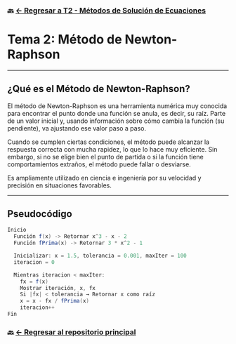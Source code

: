 ### 🔙 [← Regresar a T2 - Métodos de Solución de Ecuaciones](https://github.com/ANTONY2812/M-todosNum-ricosLalo/tree/main/T2%20-%20M%C3%A9todos%20de%20Soluci%C3%B3n%20de%20Ecuaciones)


#  Tema 2: Método de Newton-Raphson

---

##  ¿Qué es el Método de Newton-Raphson?

El método de Newton-Raphson es una herramienta numérica muy conocida para encontrar el punto donde una función se anula, es decir, su raíz. Parte de un valor inicial y, usando información sobre cómo cambia la función (su pendiente), va ajustando ese valor paso a paso.

Cuando se cumplen ciertas condiciones, el método puede alcanzar la respuesta correcta con mucha rapidez, lo que lo hace muy eficiente. Sin embargo, si no se elige bien el punto de partida o si la función tiene comportamientos extraños, el método puede fallar o desviarse.

Es ampliamente utilizado en ciencia e ingeniería por su velocidad y precisión en situaciones favorables.

---

##  Pseudocódigo

```java
Inicio
  Función f(x) -> Retornar x^3 - x - 2
  Función fPrima(x) -> Retornar 3 * x^2 - 1

  Inicializar: x = 1.5, tolerancia = 0.001, maxIter = 100
  iteracion = 0

  Mientras iteracion < maxIter:
    fx = f(x)
    Mostrar iteración, x, fx
    Si |fx| < tolerancia → Retornar x como raíz
    x = x - fx / fPrima(x)
    iteracion++
Fin
````

### 🔙 [← Regresar al repositorio principal](https://github.com/ANTONY2812/M-todosNum-ricosLalo)
